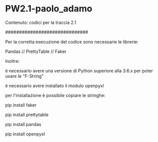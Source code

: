 # PW2.1-paolo_adamo
Contenuto: codici per la traccia 2.1

##############################

Per la corretta esecuzione del codice sono necessarie le librerie:

Pandas // PrettyTable // Faker

Inoltre:

è necessario avere una versione di Python superiore alla 3.6.x per poter usare le "F-String"

è necessario avere installato il modulo openpyxl

per l'installazione è possibile copiare le stringhe:

pip install faker

pip install prettytable

pip install pandas

pip install openpyxl
